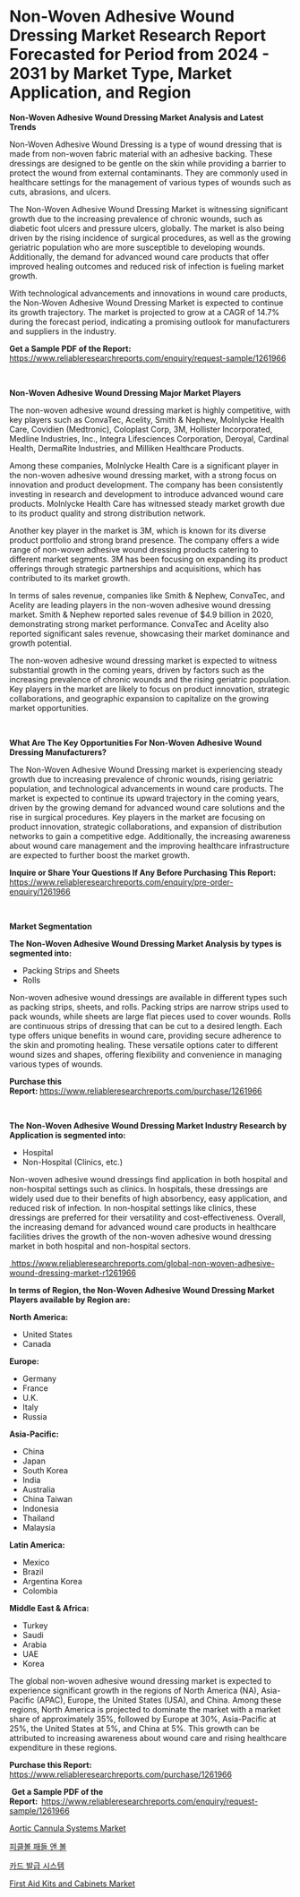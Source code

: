 <p><h1>Non-Woven Adhesive Wound Dressing Market Research Report Forecasted for Period from 2024 -  2031 by Market Type, Market Application, and Region</h1></p><p><strong>Non-Woven Adhesive Wound Dressing Market Analysis and Latest Trends</strong></p>
<p><p>Non-Woven Adhesive Wound Dressing is a type of wound dressing that is made from non-woven fabric material with an adhesive backing. These dressings are designed to be gentle on the skin while providing a barrier to protect the wound from external contaminants. They are commonly used in healthcare settings for the management of various types of wounds such as cuts, abrasions, and ulcers.</p><p>The Non-Woven Adhesive Wound Dressing Market is witnessing significant growth due to the increasing prevalence of chronic wounds, such as diabetic foot ulcers and pressure ulcers, globally. The market is also being driven by the rising incidence of surgical procedures, as well as the growing geriatric population who are more susceptible to developing wounds. Additionally, the demand for advanced wound care products that offer improved healing outcomes and reduced risk of infection is fueling market growth.</p><p>With technological advancements and innovations in wound care products, the Non-Woven Adhesive Wound Dressing Market is expected to continue its growth trajectory. The market is projected to grow at a CAGR of 14.7% during the forecast period, indicating a promising outlook for manufacturers and suppliers in the industry.</p></p>
<p><strong>Get a Sample PDF of the Report:&nbsp;</strong> <a href="https://www.reliableresearchreports.com/enquiry/request-sample/1261966">https://www.reliableresearchreports.com/enquiry/request-sample/1261966</a></p>
<p>&nbsp;</p>
<p><strong>Non-Woven Adhesive Wound Dressing Major Market Players</strong></p>
<p><p>The non-woven adhesive wound dressing market is highly competitive, with key players such as ConvaTec, Acelity, Smith & Nephew, Molnlycke Health Care, Covidien (Medtronic), Coloplast Corp, 3M, Hollister Incorporated, Medline Industries, Inc., Integra Lifesciences Corporation, Deroyal, Cardinal Health, DermaRite Industries, and Milliken Healthcare Products.</p><p>Among these companies, Molnlycke Health Care is a significant player in the non-woven adhesive wound dressing market, with a strong focus on innovation and product development. The company has been consistently investing in research and development to introduce advanced wound care products. Molnlycke Health Care has witnessed steady market growth due to its product quality and strong distribution network.</p><p>Another key player in the market is 3M, which is known for its diverse product portfolio and strong brand presence. The company offers a wide range of non-woven adhesive wound dressing products catering to different market segments. 3M has been focusing on expanding its product offerings through strategic partnerships and acquisitions, which has contributed to its market growth.</p><p>In terms of sales revenue, companies like Smith & Nephew, ConvaTec, and Acelity are leading players in the non-woven adhesive wound dressing market. Smith & Nephew reported sales revenue of $4.9 billion in 2020, demonstrating strong market performance. ConvaTec and Acelity also reported significant sales revenue, showcasing their market dominance and growth potential.</p><p>The non-woven adhesive wound dressing market is expected to witness substantial growth in the coming years, driven by factors such as the increasing prevalence of chronic wounds and the rising geriatric population. Key players in the market are likely to focus on product innovation, strategic collaborations, and geographic expansion to capitalize on the growing market opportunities.</p></p>
<p>&nbsp;</p>
<p><strong>What Are The Key Opportunities For Non-Woven Adhesive Wound Dressing Manufacturers?</strong></p>
<p><p>The Non-Woven Adhesive Wound Dressing market is experiencing steady growth due to increasing prevalence of chronic wounds, rising geriatric population, and technological advancements in wound care products. The market is expected to continue its upward trajectory in the coming years, driven by the growing demand for advanced wound care solutions and the rise in surgical procedures. Key players in the market are focusing on product innovation, strategic collaborations, and expansion of distribution networks to gain a competitive edge. Additionally, the increasing awareness about wound care management and the improving healthcare infrastructure are expected to further boost the market growth.</p></p>
<p><strong>Inquire or Share Your Questions If Any Before Purchasing This Report:</strong> <a href="https://www.reliableresearchreports.com/enquiry/pre-order-enquiry/1261966">https://www.reliableresearchreports.com/enquiry/pre-order-enquiry/1261966</a></p>
<p>&nbsp;</p>
<p><strong>Market Segmentation</strong></p>
<p><strong>The Non-Woven Adhesive Wound Dressing Market Analysis by types is segmented into:</strong></p>
<p><ul><li>Packing Strips and Sheets</li><li>Rolls</li></ul></p>
<p><p>Non-woven adhesive wound dressings are available in different types such as packing strips, sheets, and rolls. Packing strips are narrow strips used to pack wounds, while sheets are large flat pieces used to cover wounds. Rolls are continuous strips of dressing that can be cut to a desired length. Each type offers unique benefits in wound care, providing secure adherence to the skin and promoting healing. These versatile options cater to different wound sizes and shapes, offering flexibility and convenience in managing various types of wounds.</p></p>
<p><strong>Purchase this Report:&nbsp;</strong><a href="https://www.reliableresearchreports.com/purchase/1261966">https://www.reliableresearchreports.com/purchase/1261966</a></p>
<p>&nbsp;</p>
<p><strong>The Non-Woven Adhesive Wound Dressing Market Industry Research by Application is segmented into:</strong></p>
<p><ul><li>Hospital</li><li>Non-Hospital (Clinics, etc.)</li></ul></p>
<p><p>Non-woven adhesive wound dressings find application in both hospital and non-hospital settings such as clinics. In hospitals, these dressings are widely used due to their benefits of high absorbency, easy application, and reduced risk of infection. In non-hospital settings like clinics, these dressings are preferred for their versatility and cost-effectiveness. Overall, the increasing demand for advanced wound care products in healthcare facilities drives the growth of the non-woven adhesive wound dressing market in both hospital and non-hospital sectors.</p></p>
<p><a href="https://www.reliableresearchreports.com/global-non-woven-adhesive-wound-dressing-market-r1261966">&nbsp;https://www.reliableresearchreports.com/global-non-woven-adhesive-wound-dressing-market-r1261966</a></p>
<p><strong>In terms of Region, the Non-Woven Adhesive Wound Dressing Market Players available by Region are:</strong></p>
<p>
    <p> <strong> North America: </strong>
        <ul>
            <li>United States</li>
            <li>Canada</li>
        </ul>
        </p> 
    <p> <strong> Europe: </strong>
        <ul>
            <li>Germany</li>
            <li>France</li>
            <li>U.K.</li>
            <li>Italy</li>
            <li>Russia</li>
        </ul>
        </p> 
    <p> <strong> Asia-Pacific: </strong>
        <ul>
            <li>China</li>
            <li>Japan</li>
            <li>South Korea</li>
            <li>India</li>
            <li>Australia</li>
            <li>China Taiwan</li>
            <li>Indonesia</li>
            <li>Thailand</li>
            <li>Malaysia</li>
        </ul>
        </p> 
    <p> <strong> Latin America: </strong>
        <ul>
            <li>Mexico</li>
            <li>Brazil</li>
            <li>Argentina Korea</li>
            <li>Colombia</li>
        </ul>
        </p> 
    <p> <strong> Middle East & Africa: </strong>
        <ul>
            <li>Turkey</li>
            <li>Saudi</li>
            <li>Arabia</li>
            <li>UAE</li>
            <li>Korea</li>
        </ul>
    </p>
    </p>
<p><p>The global non-woven adhesive wound dressing market is expected to experience significant growth in the regions of North America (NA), Asia-Pacific (APAC), Europe, the United States (USA), and China. Among these regions, North America is projected to dominate the market with a market share of approximately 35%, followed by Europe at 30%, Asia-Pacific at 25%, the United States at 5%, and China at 5%. This growth can be attributed to increasing awareness about wound care and rising healthcare expenditure in these regions.</p></p>
<p><strong>Purchase this Report: </strong><a href="https://www.reliableresearchreports.com/purchase/1261966">https://www.reliableresearchreports.com/purchase/1261966</a></p>
<p>&nbsp;<strong>Get a Sample PDF of the Report:&nbsp;&nbsp;</strong><a href="https://www.reliableresearchreports.com/enquiry/request-sample/1261966">https://www.reliableresearchreports.com/enquiry/request-sample/1261966</a></p>
<p><strong></strong></p>
<p><p><a href="https://github.com/timeliteaut/Market-Research-Report-List-2/blob/main/aortic-cannula-systems-market.md">Aortic Cannula Systems Market</a></p><p><a href="https://github.com/durgin521/Market-Research-Report-List-1/blob/main/823214446647.md">피클볼 패들 앤 볼</a></p><p><a href="https://github.com/novabrown3/Market-Research-Report-List-1/blob/main/162205246646.md">카드 발급 시스템</a></p><p><a href="https://github.com/seekum/Market-Research-Report-List-2/blob/main/first-aid-kits-and-cabinets-market.md">First Aid Kits and Cabinets Market</a></p></p>